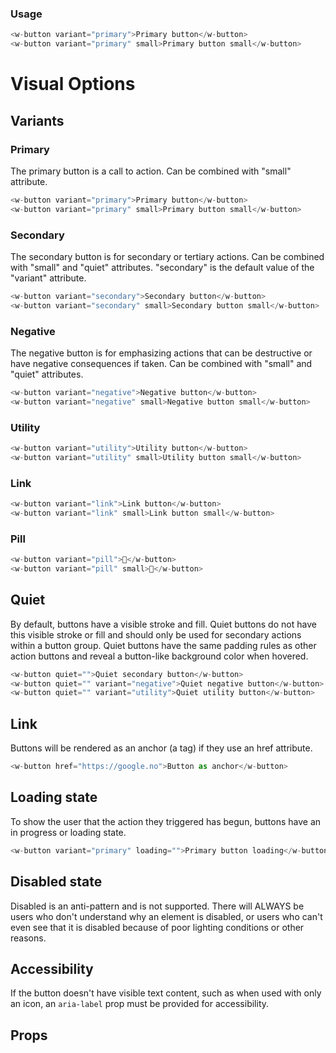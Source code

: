 ### Usage

```js
<w-button variant="primary">Primary button</w-button>
<w-button variant="primary" small>Primary button small</w-button>
```

# Visual Options
## Variants

### Primary
The primary button is a call to action. Can be combined with "small" attribute.

```js
<w-button variant="primary">Primary button</w-button>
<w-button variant="primary" small>Primary button small</w-button>
```

### Secondary
The secondary button is for secondary or tertiary actions. Can be combined with "small" and "quiet" attributes. "secondary" is the default value of the "variant" attribute.

```js
<w-button variant="secondary">Secondary button</w-button>
<w-button variant="secondary" small>Secondary button small</w-button>
```

### Negative
The negative button is for emphasizing actions that can be destructive or have negative consequences if taken. Can be combined with "small" and "quiet" attributes.

```js
<w-button variant="negative">Negative button</w-button>
<w-button variant="negative" small>Negative button small</w-button>
```

### Utility

```js
<w-button variant="utility">Utility button</w-button>
<w-button variant="utility" small>Utility button small</w-button>
```

### Link

```js
<w-button variant="link">Link button</w-button>
<w-button variant="link" small>Link button small</w-button>
```

### Pill

```js
<w-button variant="pill">💙</w-button>
<w-button variant="pill" small>💙</w-button>
```

## Quiet
By default, buttons have a visible stroke and fill. Quiet buttons do not have this visible stroke or fill and should only be used for secondary actions within a button group. Quiet buttons have the same padding rules as other action buttons and reveal a button-like background color when hovered.
```js
<w-button quiet="">Quiet secondary button</w-button>
<w-button quiet="" variant="negative">Quiet negative button</w-button>
<w-button quiet="" variant="utility">Quiet utility button</w-button>
```

## Link
Buttons will be rendered as an anchor (a tag) if they use an href attribute.
```js
<w-button href="https://google.no">Button as anchor</w-button>
```

## Loading state
To show the user that the action they triggered has begun, buttons have an in progress or loading state.
```js
<w-button variant="primary" loading="">Primary button loading</w-button>
```



## Disabled state

Disabled is an anti-pattern and is not supported. There will ALWAYS be users who don't understand why an element is disabled, or users who can't even see that it is disabled because of poor lighting conditions or other reasons.

## Accessibility

If the button doesn't have visible text content, such as when used with only an icon, an `aria-label` prop must be provided for accessibility.


## Props

<api-table type=elements component="Button" />
